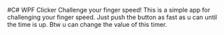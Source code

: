 #C# WPF Clicker
Challenge your finger speed!
This is a simple app for challenging your finger speed.
Just push the button as fast as u can until the time is up.
Btw u can change the value of this timer.

